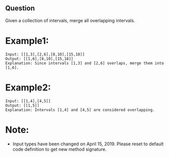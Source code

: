 ## Question
Given a collection of intervals, merge all overlapping intervals.

# Example1:
```
Input: [[1,3],[2,6],[8,10],[15,18]]
Output: [[1,6],[8,10],[15,18]]
Explanation: Since intervals [1,3] and [2,6] overlaps, merge them into [1,6].
```
# Example2:
```
Input: [[1,4],[4,5]]
Output: [[1,5]]
Explanation: Intervals [1,4] and [4,5] are considered overlapping.
```
# Note:
- Input types have been changed on April 15, 2019. Please reset to default code definition to get new method signature.
